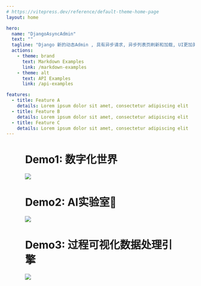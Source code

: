 ```yaml
---
# https://vitepress.dev/reference/default-theme-home-page
layout: home

hero:
  name: "DjangoAsyncAdmin"
  text: ""
  tagline: "Django 新的动态Admin , 具有异步请求, 异步列表页刷新和加载, UI更加美观. 基于vue2+ElementUI2.X来对传统的DjangoAdmin进行重写. 非常易于使用, 便于快速搭建高性能后台管理. "
  actions:
    - theme: brand
      text: Markdown Examples
      link: /markdown-examples
    - theme: alt
      text: API Examples
      link: /api-examples

features:
  - title: Feature A
    details: Lorem ipsum dolor sit amet, consectetur adipiscing elit
  - title: Feature B
    details: Lorem ipsum dolor sit amet, consectetur adipiscing elit
  - title: Feature C
    details: Lorem ipsum dolor sit amet, consectetur adipiscing elit
---
```


<div style="width: 80%;margin: auto;margin-top: 2%;">
<h1>Demo1: 数字化世界</h1>
<img  src="/static/digital_world_banner.png">
</div>

<div style="width: 80%;margin: auto;margin-top: 2%;">
<h1>Demo2: AI实验室🧪</h1>
<img  src="/static/silk_road_ai_banner.png">
</div>

<div style="width: 80%;margin: auto;margin-top: 2%;">
<h1>Demo3: 过程可视化数据处理引擎</h1>
<img  src="/static/截屏2023-12-06 17.02.10.png">
</div>
